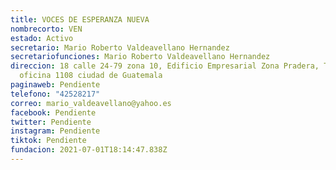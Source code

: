 ```yaml
---
title: VOCES DE ESPERANZA NUEVA
nombrecorto: VEN
estado: Activo
secretario: Mario Roberto Valdeavellano Hernandez
secretariofunciones: Mario Roberto Valdeavellano Hernandez
direccion: 18 calle 24-79 zona 10, Edificio Empresarial Zona Pradera, Torre II,
  oficina 1108 ciudad de Guatemala
paginaweb: Pendiente
telefono: "42528217"
correo: mario_valdeavellano@yahoo.es
facebook: Pendiente
twitter: Pendiente
instagram: Pendiente
tiktok: Pendiente
fundacion: 2021-07-01T18:14:47.838Z
---
```

